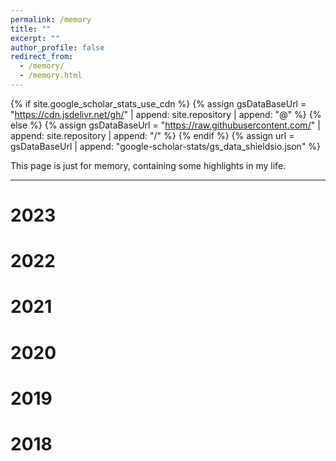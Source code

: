 ```yaml
---
permalink: /memory
title: ""
excerpt: ""
author_profile: false
redirect_from: 
  - /memory/
  - /memory.html
---
```


{% if site.google_scholar_stats_use_cdn %}
{% assign gsDataBaseUrl = "https://cdn.jsdelivr.net/gh/" | append: site.repository | append: "@" %}
{% else %}
{% assign gsDataBaseUrl = "https://raw.githubusercontent.com/" | append: site.repository | append: "/" %}
{% endif %}
{% assign url = gsDataBaseUrl | append: "google-scholar-stats/gs_data_shieldsio.json" %}

This page is just for memory, containing some highlights in my life.

---

# 2023

# 2022

# 2021

# 2020

# 2019

# 2018
